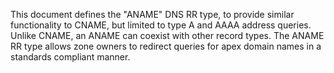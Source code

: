 This document defines the "ANAME" DNS RR type, to provide similar
functionality to CNAME, but limited to type A and AAAA address queries.
Unlike CNAME, an ANAME can coexist with other record types.
The ANAME RR type allows zone owners to redirect queries for apex domain
names in a standards compliant manner.

